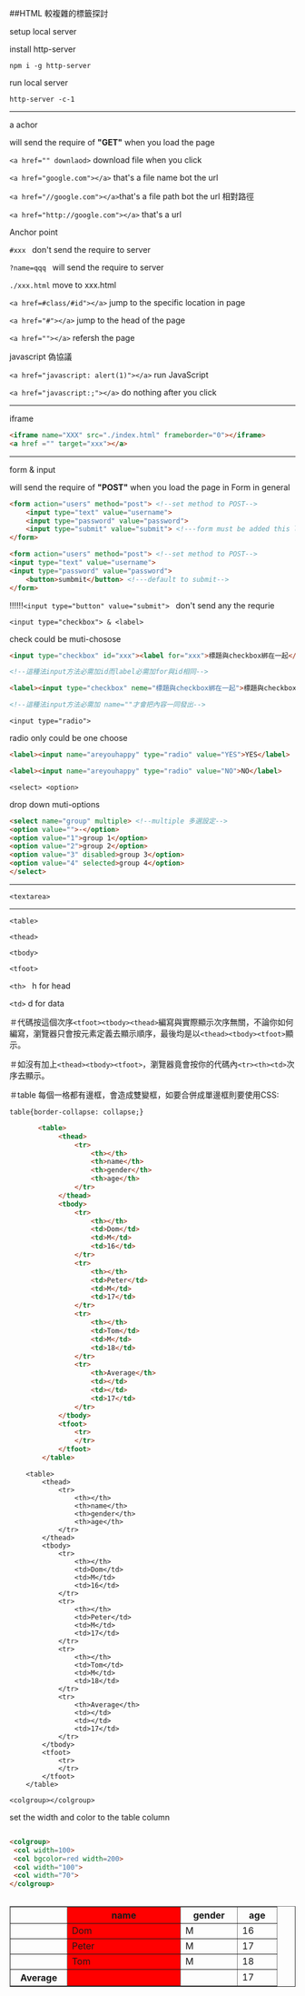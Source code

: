 ##HTML 較複雜的標籤探討

setup local server



install http-server

`npm i -g http-server`



run local server

`http-server -c-1`



---



a achor

will send the require of **"GET"** when you load the page



`<a href="" downlaod>` download file when you click

`<a href="google.com"></a>` that's a file name bot the url

`<a href="//google.com"></a>`that's a file path bot the url 相對路徑

`<a href="http://google.com"></a>` that's a url



Anchor point

 `#xxx ` don't send the require to server

`?name=qqq ` will send the require to server

`./xxx.html` move to xxx.html

`<a href=#class/#id"></a>` jump to the specific location in page 

`<a href="#"></a>` jump to the head of the page

`<a href=""></a>` refersh the page



javascript 偽協議

`<a href="javascript: alert(1)"></a>` run JavaScript

`<a href="javascript:;"></a>` do nothing after you click



---



iframe

```html
<iframe name="XXX" src="./index.html" frameborder="0"></iframe>
<a href ="" target="xxx"></a>
```



---



form & input

will send the require of **"POST"** when you load the page in Form in general



```html
<form action="users" method="post"> <!--set method to POST-->
    <input type="text" value="username">
    <input type="password" value="password">
    <input type="submit" value="submit"> <!---form must be added this line to send the content--> 
</form>
```

```html
<form action="users" method="post"> <!--set method to POST-->
<input type="text" value="username">
<input type="password" value="password">
    <button>sumbmit</button> <!---default to submit--> 
</form>
```



!!!!!!`<input type="button" value="submit"> ` don't send any the requrie 



`<input type="checkbox"> & <label>`

check could be muti-chosose

```html
<input type="checkbox" id="xxx"><label for="xxx">標題與checkbox綁在一起</label>

<!--這種法input方法必需加id而label必需加for與id相同-->
```



```html
<label><input type="checkbox" neme="標題與checkbox綁在一起">標題與checkbox綁在一起</label>

<!--這種法input方法必需加 name=""才會把內容一同發出-->
```



`<input type="radio">`

radio only could be one choose

```HTML
<label><input name="areyouhappy" type="radio" value="YES">YES</label>

<label><input name="areyouhappy" type="radio" value="NO">NO</label>
```



`<select> <option>`

drop down muti-options

```html
<select name="group" multiple> <!--multiple 多選設定-->
<option value="">-</option>
<option value="1">group 1</option>
<option value="2">group 2</option>
<option value="3" disabled>group 3</option>
<option value="4" selected>group 4</option>
</select>
```



---



`<textarea>`



---



`<table>`

`<thead>`

`<tbody>`

`<tfoot>`

`<th> ` h for head

`<td>` d for data

＃代碼按這個次序`<tfoot><tbody><thead>`編寫與實際顯示次序無關，不論你如何編寫，瀏覽器只會按元素定義去顯示順序，最後均是以`<thead><tbody><tfoot>`顯示。

＃如沒有加上`<thead><tbody><tfoot>`，瀏覽器竟會按你的代碼內`<tr><th><td>`次序去顯示。

＃table 每個一格都有邊框，會造成雙變框，如要合併成單邊框則要使用CSS:

`table{border-collapse: collapse;}`

```HTML
       <table>
            <thead>
                <tr>
                    <th></th>
                    <th>name</th>
                    <th>gender</th>
                    <th>age</th>
                </tr>
            </thead>
            <tbody>
                <tr>
                    <th></th>
                    <td>Dom</td>
                    <td>M</td>
                    <td>16</td>
                </tr>
                <tr>
                    <th></th>
                    <td>Peter</td>
                    <td>M</td>
                    <td>17</td>
                </tr>
                <tr>
                    <th></th>
                    <td>Tom</td>
                    <td>M</td>
                    <td>18</td>
                </tr>
                <tr>
                    <th>Average</th>
                    <td></td>
                    <td></td>
                    <td>17</td>
                </tr>
            </tbody>
            <tfoot>
                <tr>
                </tr>
            </tfoot>
        </table>
```

        <table>
            <thead>
                <tr>
                    <th></th>
                    <th>name</th>
                    <th>gender</th>
                    <th>age</th>
                </tr>
            </thead>
            <tbody>
                <tr>
                    <th></th>
                    <td>Dom</td>
                    <td>M</td>
                    <td>16</td>
                </tr>
                <tr>
                    <th></th>
                    <td>Peter</td>
                    <td>M</td>
                    <td>17</td>
                </tr>
                <tr>
                    <th></th>
                    <td>Tom</td>
                    <td>M</td>
                    <td>18</td>
                </tr>
                <tr>
                    <th>Average</th>
                    <td></td>
                    <td></td>
                    <td>17</td>
                </tr>
            </tbody>
            <tfoot>
                <tr>
                </tr>
            </tfoot>
        </table>



`<colgroup></colgroup>`

set the width and color to the table column

```html

<colgroup>
 <col width=100>
 <col bgcolor=red width=200>
 <col width="100">
 <col width="70">
</colgroup>
            
```



 <table border="1">
            <colgroup>
                <col width=100>
                <col bgcolor=red width=200>
                <col width="100">
                <col width="70">
            </colgroup>
            <thead>
                <tr>
                    <th></th>
                    <th>name</th>
                    <th>gender</th>
                    <th>age</th>
                </tr>
            </thead>
            <tbody>
                <tr>
                    <th></th>
                    <td>Dom</td>
                    <td>M</td>
                    <td>16</td>
                </tr>
                <tr>
                    <th></th>
                    <td>Peter</td>
                    <td>M</td>
                    <td>17</td>
                </tr>
                <tr>
                    <th></th>
                    <td>Tom</td>
                    <td>M</td>
                    <td>18</td>
                </tr>
                <tr>
                    <th>Average</th>
                    <td></td>
                    <td></td>
                    <td>17</td>
                </tr>
            </tbody>
            <tfoot>
                <tr>
                </tr>
            </tfoot>
        </table>

